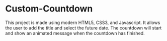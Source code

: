 # Custom-Countdown

This project is made using modern HTML5, CSS3, and Javascript. It allows the user to add the title and select the future date. The countdown will start and show an animated message when the countdown has finished.
